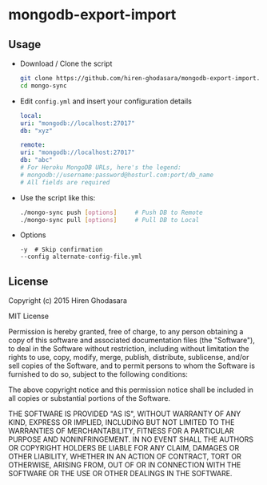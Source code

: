 # mongodb-export-import

## Usage
- Download / Clone the script

    ```bash
    git clone https://github.com/hiren-ghodasara/mongodb-export-import.git
    cd mongo-sync
    ```

- Edit `config.yml` and insert your configuration details

	```yaml
	local:
	uri: "mongodb://localhost:27017"
	db: "xyz"

	remote:
	uri: "mongodb://localhost:27017"
	db: "abc"
	# For Heroku MongoDB URLs, here's the legend:
	# mongodb://username:password@hosturl.com:port/db_name
	# All fields are required
	```

- Use the script like this:
	
	```bash
	./mongo-sync push [options]		# Push DB to Remote
	./mongo-sync pull [options]		# Pull DB to Local
	```
- Options

	```
	-y  # Skip confirmation
	--config alternate-config-file.yml
	```
## License

Copyright (c) 2015 Hiren Ghodasara

MIT License

Permission is hereby granted, free of charge, to any person obtaining
a copy of this software and associated documentation files (the
"Software"), to deal in the Software without restriction, including
without limitation the rights to use, copy, modify, merge, publish,
distribute, sublicense, and/or sell copies of the Software, and to
permit persons to whom the Software is furnished to do so, subject to
the following conditions:

The above copyright notice and this permission notice shall be
included in all copies or substantial portions of the Software.

THE SOFTWARE IS PROVIDED "AS IS", WITHOUT WARRANTY OF ANY KIND,
EXPRESS OR IMPLIED, INCLUDING BUT NOT LIMITED TO THE WARRANTIES OF
MERCHANTABILITY, FITNESS FOR A PARTICULAR PURPOSE AND
NONINFRINGEMENT. IN NO EVENT SHALL THE AUTHORS OR COPYRIGHT HOLDERS BE
LIABLE FOR ANY CLAIM, DAMAGES OR OTHER LIABILITY, WHETHER IN AN ACTION
OF CONTRACT, TORT OR OTHERWISE, ARISING FROM, OUT OF OR IN CONNECTION
WITH THE SOFTWARE OR THE USE OR OTHER DEALINGS IN THE SOFTWARE.

